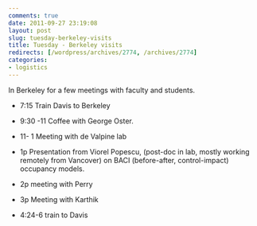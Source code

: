 ```yaml
---
comments: true
date: 2011-09-27 23:19:08
layout: post
slug: tuesday-berkeley-visits
title: Tuesday - Berkeley visits
redirects: [/wordpress/archives/2774, /archives/2774]
categories:
- logistics
---
```


In Berkeley for a few meetings with faculty and students.



	
  * 7:15 Train Davis to Berkeley

	
  * 9:30 -11 Coffee with George Oster.

	
  * 11- 1 Meeting with de Valpine lab

	
  * 1p Presentation from Viorel Popescu, (post-doc in lab, mostly working remotely from Vancover) on BACI (before-after, control-impact) occupancy models.

	
  * 2p meeting with Perry

	
  * 3p Meeting with Karthik

	
  * 4:24-6 train to Davis


